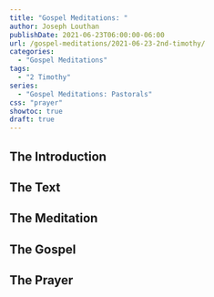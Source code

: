 ```yaml
---
title: "Gospel Meditations: "
author: Joseph Louthan
publishDate: 2021-06-23T06:00:00-06:00
url: /gospel-meditations/2021-06-23-2nd-timothy/
categories:
  - "Gospel Meditations"
tags:
  - "2 Timothy"
series:
  - "Gospel Meditations: Pastorals"
css: "prayer"
showtoc: true
draft: true
---
```

## The Introduction

## The Text


## The Meditation


## The Gospel

## The Prayer

<div style="font-variant: small-caps;">

</div>
&nbsp;

```text

```
